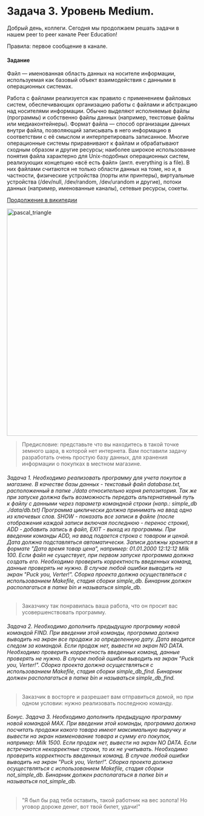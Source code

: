 # Задача 3. Уровень Medium. 

Добрый день, коллеги. Сегодня мы продолжаем решать задачи в нашем peer to peer канале Peer Education!

Правила: первое сообщение в канале.

#### Задание

Файл — именованная область данных на носителе информации, используемая как базовый объект взаимодействия с данными в операционных системах.

Работа с файлами реализуется как правило с применением файловых систем, обеспечивающих организацию работы с файлами и абстракцию над носителями информации. Обычно выделяют исполняемые файлы (программы) и собственно файлы данных (например, текстовые файлы или медиаконтейнеры). Формат файла — способ организации данных внутри файла, позволяющий записывать в него информацию в соответствии с её смыслом и интерпретировать записанное. Многие операционные системы приравнивают к файлам и обрабатывают сходным образом и другие ресурсы; наиболее широкое использование понятия файла характерно для Unix-подобных операционных систем, реализующих концепцию «всё есть файл» (англ. everything is a file). В них файлами считаются не только области данных на томе, но и, в частности, физические устройства (порты или принтеры), виртуальные устройства (/dev/null, /dev/random, /dev/urandom и другие), потоки данных (например, именованные каналы), сетевые ресурсы, сокеты.

[Продолжение в википедии](https://ru.wikipedia.org/wiki/%D0%A4%D0%B0%D0%B9%D0%BB)

 <image src="images/shop.jpg" alt="pascal_triangle" width=600px>

> Предисловие: представьте что вы находитесь в такой точке земного шара, в которой нет интернета. Вам поставили задачу разработать очень простую базу данных, для хранения информации о покупках в местном магазине.

###### Задача 1. Необходимо реализовать программу для учета покупок в магазине. В качестве базы данных - текстовый файл database.txt, расположенный в папке ./data относительно корня репозитория. Так же при запуске должна быть возможность передать альтернативный путь к файлу с данными через параметр командной строки (напр.: simple_db ./data/db.txt) Программа циклически должна принимать на ввод одно из ключевых слов. SHOW - показать все записи в файле (после отображения каждой записи включая последнюю - перенос строки), ADD - добавить запись в файл, EXIT - выход из программы. При введении команды ADD, на ввод подается строка с товаром и ценой. Дата должна подставляться автоматически. Записи должны хранится в формате "Дата время товар цена", например: 01.01.2000 12:12:12 Milk 100. Если файл не существует, при первом запуске программа должна создать его. Необходимо проверить корректность введенных команд, данные проверять не нужно. В случае любой ошибки выводить на экран "Puck you, Verter!". Cборка проекта должна осуществляться с использованием Makefile, стадия сборки simple_db. Бинарник должен располагаться в папке bin и называться simple_db. 

> Заказчику так понравилась ваша работа, что он просит вас усовершенствовать программу.

###### Задача 2. Необходимо дополнить предыдущую программу новой командой FIND. При введении этой команды, программа должна выводить на экран все продажи за определенную дату. Дата вводится следом за командой. Если продаж нет, вывести на экран NO DATA. Необходимо проверить корректность введенных команд, данные проверять не нужно. В случае любой ошибки выводить на экран "Puck you, Verter!". Cборка проекта должна осуществляться с использованием Makefile, стадия сборки simple_db_find. Бинарник должен располагаться в папке bin и называться simple_db_find. 

> Заказчик в восторге и разрешает вам отправиться домой, но при одном условии: нужно реализовать последнюю команду.

###### Бонус. Задача 3. Необходимо дополнить предыдущую программу новой командой MAX. При введении этой команды, программа должна посчитать продажи какого товара имеют максимальную выручку и вывести на экран наименование товара и сумму его покупок, например: Milk 1500. Если продаж нет, вывести на экран NO DATA. Если встречаются некорректные строки, то их не учитывать. Необходимо проверить корректность введенных команд. В случае любой ошибки выводить на экран "Puck you, Verter!". Cборка проекта должна осуществляться с использованием Makefile, стадия сборки not_simple_db. Бинарник должен располагаться в папке bin и называться not_simple_db.

> "Я был бы рад тебя оставить, такой работник на вес золота! Но уговор дороже денег, вот твой билет, удачи!" 
